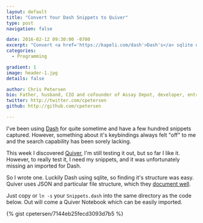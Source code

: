 ```yaml
---
layout: default
title: "Convert Your Dash Snippets to Quiver"
type: post
navigation: false

date: 2016-02-12 09:30:00 -0700
excerpt: "Convert <a href='https://kapeli.com/dash'>Dash's</a> sqlite database to the directory structure expected by <a href='http://happenapps.com/#quiver'>Quiver</a>."
categories:
  - Programming

gradient: 1
image: header-1.jpg
details: false

author: Chris Petersen
bio: Father, husband, CIO and cofounder of Assay Depot, developer, entrepreneur and technologist.
twitter: http://twitter.com/cpetersen
github: http://github.com/cpetersen

---
```


I've been using [Dash](https://kapeli.com/dash) for quite sometime and have a few hundred snippets captured. However, something about it's keybindings always felt "off" to me and the search capability has been sorely lacking.

This week I discovered [Quiver](http://happenapps.com/#quiver), I'm still testing it out, but so far I like it. However, to really test it, I need my snippets, and it was unfortunately missing an imported for Dash.

So I wrote one. Luckily Dash using sqlite, so finding it's structure was easy. Quiver uses JSON and particular file structure, which they [document well](https://github.com/HappenApps/Quiver/wiki/Quiver-Data-Format).

Just copy or `ln -s` your `Snippets.dash` into the same directory as the code below. Out will come a Quiver Notebook which can be easily imported.

{% gist cpetersen/7144eb25fecd3093d7b5 %}

